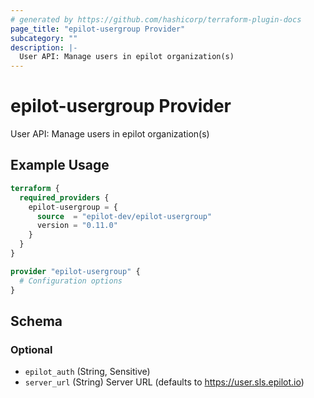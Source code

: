 ```yaml
---
# generated by https://github.com/hashicorp/terraform-plugin-docs
page_title: "epilot-usergroup Provider"
subcategory: ""
description: |-
  User API: Manage users in epilot organization(s)
---
```


# epilot-usergroup Provider

User API: Manage users in epilot organization(s)

## Example Usage

```terraform
terraform {
  required_providers {
    epilot-usergroup = {
      source  = "epilot-dev/epilot-usergroup"
      version = "0.11.0"
    }
  }
}

provider "epilot-usergroup" {
  # Configuration options
}
```

<!-- schema generated by tfplugindocs -->
## Schema

### Optional

- `epilot_auth` (String, Sensitive)
- `server_url` (String) Server URL (defaults to https://user.sls.epilot.io)
